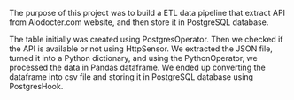 The purpose of this project was to build a ETL data pipeline that extract API from Alodocter.com website, and then store it in PostgreSQL database.

The table initially was created using PostgresOperator. Then we checked if the API is available or not using HttpSensor. We extracted the JSON file, turned it into a Python dictionary, and using the PythonOperator, we processed the data in Pandas dataframe. We ended up converting the dataframe into csv file and storing it in PostgreSQL database using PostgresHook.
